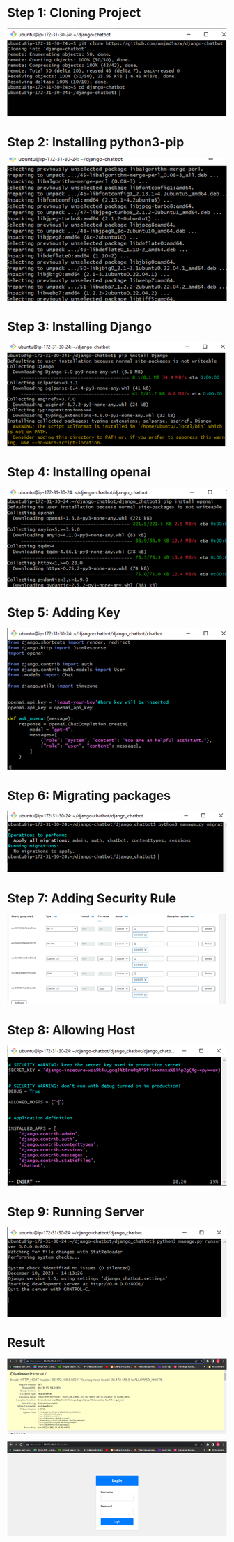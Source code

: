 <h1>Step 1: Cloning Project</h1>

![Alt text](image.png)

<h1>Step 2: Installing python3-pip</h1>

![Alt text](image-1.png)

<h1>Step 3: Installing Django</h1>

![Alt text](image-2.png)

<h1>Step 4: Installing openai</h1>

![Alt text](image-3.png)

<h1>Step 5: Adding Key</h1>

![Alt text](image-4.png)

<h1>Step 6: Migrating packages</h1>

![Alt text](image-5.png)

<h1>Step 7: Adding Security Rule</h1>

![Alt text](image-6.png)

<h1>Step 8: Allowing Host </h1>

![Alt text](image-7.png)

<h1>Step 9: Running Server</h1>

![Alt text](image-8.png)

<h1>Result</h1>

![Alt text](image-9.png)

![Alt text](image-10.png)